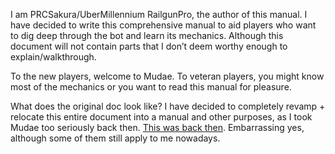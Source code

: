 I am PRCSakura/UberMillennium RailgunPro, the author of this manual. I have decided to write this comprehensive manual to aid players who want to dig deep through the bot and learn its mechanics. Although this document will not contain parts that I don’t deem worthy enough to explain/walkthrough.

To the new players, welcome to Mudae. To veteran players, you might know most of the mechanics or you want to read this manual for pleasure.

What does the original doc look like?
I have decided to completely revamp + relocate this entire document into a manual and other purposes, as I took Mudae too seriously back then. [This was back then](https://docs.google.com/document/d/14R0ujSJfe-ScKyl78eq3kDwnW4GCnZqG9xMTQN0O6Z0/edit). Embarrassing yes, although some of them still apply to me nowadays.
